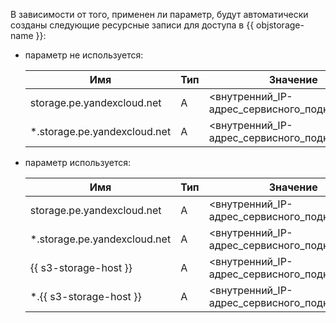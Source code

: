 В зависимости от того, применен ли параметр, будут автоматически созданы следующие ресурсные записи для доступа в {{ objstorage-name }}:
* параметр не используется:

  Имя | Тип | Значение
  --- | --- | ---
  storage.pe.yandexcloud.net | A | <внутренний_IP-адрес_сервисного_подключения>
  *.storage.pe.yandexcloud.net | A | <внутренний_IP-адрес_сервисного_подключения>

* параметр используется:

  Имя | Тип | Значение
  --- | --- | ---
  storage.pe.yandexcloud.net | A | <внутренний_IP-адрес_сервисного_подключения>
  *.storage.pe.yandexcloud.net | A | <внутренний_IP-адрес_сервисного_подключения>
  {{ s3-storage-host }} | A | <внутренний_IP-адрес_сервисного_подключения>
  *.{{ s3-storage-host }} | A | <внутренний_IP-адрес_сервисного_подключения>
